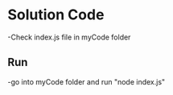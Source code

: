 # Solution Code
-Check index.js file in myCode folder

## Run
-go into myCode folder and run "node index.js"

